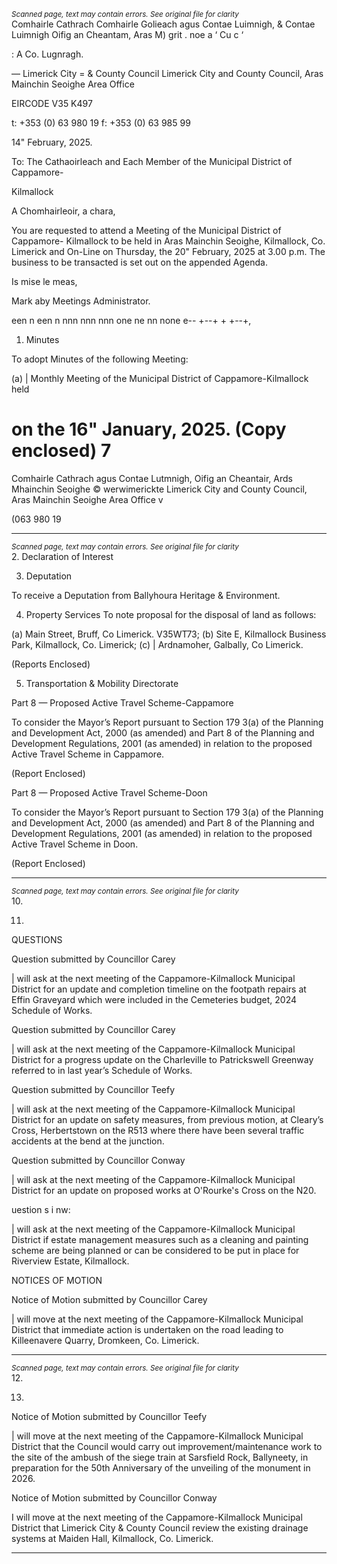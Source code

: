 *<small>Scanned page, text may contain errors. See original file for clarity</small>*  
Comhairle Cathrach Comhairle Golieach agus Contae Luimnigh,
& Contae Luimnigh Oifig an Cheantam, Aras M) grit .
noe a ‘ Cu c ‘

: A Co. Lugnragh.

— Limerick City =
& County Council Limerick City and County Council,
Aras Mainchin Seoighe Area Office

EIRCODE V35 K497

t: +353 (0) 63 980 19
f: +353 (0) 63 985 99

14" February, 2025.

To: The Cathaoirleach and Each Member of the Municipal District of Cappamore-

Kilmallock

A Chomhairleoir, a chara,

You are requested to attend a Meeting of the Municipal District of Cappamore-
Kilmallock to be held in Aras Mainchin Seoighe, Kilmallock, Co. Limerick and On-Line on
Thursday, the 20" February, 2025 at 3.00 p.m. The business to be transacted is set out
on the appended Agenda.

Is mise le meas,

Mark aby
Meetings Administrator.

een n een n nnn nnn nnn one ne nn none e-- +--+ + +--+,

1. Minutes

To adopt Minutes of the following Meeting:

(a) | Monthly Meeting of the Municipal District of Cappamore-Kilmallock held

on the 16" January, 2025.
(Copy enclosed) 7
=
Comhairle Cathrach agus Contae Lutmnigh, Oifig an Cheantair, Ards Mhainchin Seoighe © werwimerickte
Limerick City and County Council, Aras Mainchin Seoighe Area Office v

(063 980 19

---
*<small>Scanned page, text may contain errors. See original file for clarity</small>*  
2. Declaration of Interest

3. Deputation

To receive a Deputation from Ballyhoura Heritage & Environment.

4. Property Services
To note proposal for the disposal of land as follows:

(a) Main Street, Bruff, Co Limerick. V35WT73;
(b) Site E, Kilmallock Business Park, Kilmallock, Co. Limerick;
(c) | Ardnamoher, Galbally, Co Limerick.

(Reports Enclosed)

5. Transportation & Mobility Directorate

Part 8 — Proposed Active Travel Scheme-Cappamore

To consider the Mayor’s Report pursuant to Section 179 3(a) of the Planning and
Development Act, 2000 (as amended) and Part 8 of the Planning and Development
Regulations, 2001 (as amended) in relation to the proposed Active Travel Scheme in
Cappamore.

(Report Enclosed)

Part 8 — Proposed Active Travel Scheme-Doon

To consider the Mayor’s Report pursuant to Section 179 3(a) of the Planning and
Development Act, 2000 (as amended) and Part 8 of the Planning and Development
Regulations, 2001 (as amended) in relation to the proposed Active Travel Scheme in
Doon.

(Report Enclosed)

---
*<small>Scanned page, text may contain errors. See original file for clarity</small>*  
10.

11.

QUESTIONS

Question submitted by Councillor Carey

| will ask at the next meeting of the Cappamore-Kilmallock Municipal District for
an update and completion timeline on the footpath repairs at Effin Graveyard
which were included in the Cemeteries budget, 2024 Schedule of Works.

Question submitted by Councillor Carey

| will ask at the next meeting of the Cappamore-Kilmallock Municipal District for
a progress update on the Charleville to Patrickswell Greenway referred to in last
year’s Schedule of Works.

Question submitted by Councillor Teefy

| will ask at the next meeting of the Cappamore-Kilmallock Municipal District for
an update on safety measures, from previous motion, at Cleary’s Cross,
Herbertstown on the R513 where there have been several traffic accidents at
the bend at the junction.

Question submitted by Councillor Conway

| will ask at the next meeting of the Cappamore-Kilmallock Municipal District for
an update on proposed works at O'Rourke's Cross on the N20.

uestion s i nw:

| will ask at the next meeting of the Cappamore-Kilmallock Municipal District if
estate management measures such as a cleaning and painting scheme are being
planned or can be considered to be put in place for Riverview Estate, Kilmallock.

NOTICES OF MOTION

Notice of Motion submitted by Councillor Carey

| will move at the next meeting of the Cappamore-Kilmallock Municipal District
that immediate action is undertaken on the road leading to Killeenavere Quarry,
Dromkeen, Co. Limerick.

---
*<small>Scanned page, text may contain errors. See original file for clarity</small>*  
12.

13.

Notice of Motion submitted by Councillor Teefy

| will move at the next meeting of the Cappamore-Kilmallock Municipal District
that the Council would carry out improvement/maintenance work to the site of
the ambush of the siege train at Sarsfield Rock, Ballyneety, in preparation for
the 50th Anniversary of the unveiling of the monument in 2026.

Notice of Motion submitted by Councillor Conway

I will move at the next meeting of the Cappamore-Kilmallock Municipal District
that Limerick City & County Council review the existing drainage systems at
Maiden Hall, Kilmallock, Co. Limerick.

---
